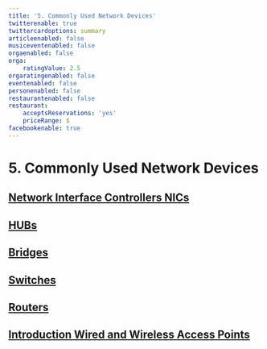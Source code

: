 ```yaml
---
title: '5. Commonly Used Network Devices'
twitterenable: true
twittercardoptions: summary
articleenabled: false
musiceventenabled: false
orgaenabled: false
orga:
    ratingValue: 2.5
orgaratingenabled: false
eventenabled: false
personenabled: false
restaurantenabled: false
restaurant:
    acceptsReservations: 'yes'
    priceRange: $
facebookenable: true
---
```


# <a href="/network/foundations-of-networking-networking-basics" class="nav-button transform"><span></span></a>5. Commonly Used Network Devices

## [Network Interface Controllers NICs](/network/foundations-of-networking-networking-basics/4-tcp-ip-model/introduction-tcp-ip-model)
## [HUBs](/network/foundations-of-networking-networking-basics/4-tcp-ip-model/layer-1-application-layer-tcp-ip)
## [Bridges](/network/foundations-of-networking-networking-basics/4-tcp-ip-model/layer-2-transport-layer-tcp-ip)
## [Switches](/network/foundations-of-networking-networking-basics/4-tcp-ip-model/layer-3-internet-layer-tcp-ip)
## [Routers](/network/foundations-of-networking-networking-basics/4-tcp-ip-model/layer-4-network-interface-layer-tcp-ip)
## [Introduction Wired and Wireless Access Points](/network/foundations-of-networking-networking-basics/4-tcp-ip-model/layer-4-network-interface-layer-tcp-ip)